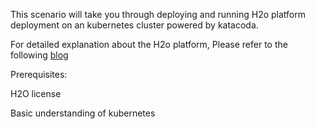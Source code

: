This scenario will take you through deploying and running H2o platform deployment on an kubernetes cluster powered by katacoda.

For detailed explanation about the H2o platform, Please refer to the following [blog](https://www.h2o.ai/products/h2o/)

Prerequisites:

H2O license

Basic understanding of kubernetes
